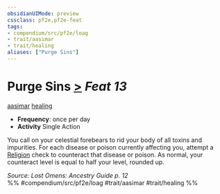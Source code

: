 ```yaml
---
obsidianUIMode: preview
cssclass: pf2e,pf2e-feat
tags:
- compendium/src/pf2e/loag
- trait/aasimar
- trait/healing
aliases: ["Purge Sins"]
---
```

# Purge Sins  [>](/rules/core-rulebook/chapter-9-playing-the-game.md#Actions "Single Action") *Feat 13*  
[aasimar](/rules/traits/aasimar-apg.md)  [healing](/rules/traits/healing.md)  

- **Frequency**: once per day
- **Activity** Single Action

You call on your celestial forebears to rid your body of all toxins and impurities. For each disease or poison currently affecting you, attempt a [Religion](/compendium/skills.md#Religion) check to counteract that disease or poison. As normal, your counteract level is equal to half your level, rounded up.

*Source: Lost Omens: Ancestry Guide p. 12*  
%% #compendium/src/pf2e/loag #trait/aasimar #trait/healing %%